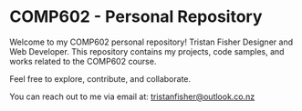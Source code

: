 # COMP602 - Personal Repository



Welcome to my COMP602 personal repository!
Tristan Fisher
Designer and Web Developer. 
This repository contains my projects, code samples, and works related to the COMP602 course.

Feel free to explore, contribute, and collaborate.



You can reach out to me via email at:
tristanfisher@outlook.co.nz
